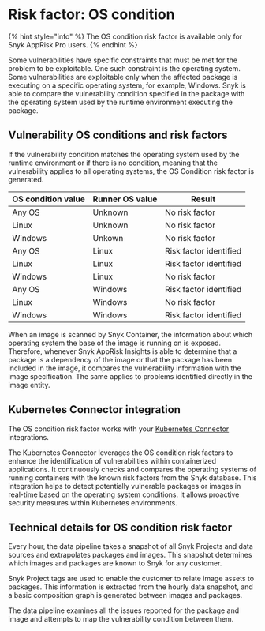 # Risk factor: OS condition

{% hint style="info" %}
The OS condition risk factor is available only for Snyk AppRisk Pro users.
{% endhint %}

Some vulnerabilities have specific constraints that must be met for the problem to be exploitable. One such constraint is the operating system. Some vulnerabilities are exploitable only when the affected package is executing on a specific operating system, for example, Windows. Snyk is able to compare the vulnerability condition specified in the package with the operating system used by the runtime environment executing the package.

## Vulnerability OS conditions and risk factors

If the vulnerability condition matches the operating system used by the runtime environment or if there is no condition, meaning that the vulnerability applies to all operating systems, the OS Condition risk factor is generated.

| OS condition value | Runner OS value | Result                 |
| ------------------ | --------------- | ---------------------- |
| Any OS             | Unknown         | No risk factor         |
| Linux              | Unknown         | No risk factor         |
| Windows            | Unkown          | No risk factor         |
| Any OS             | Linux           | Risk factor identified |
| Linux              | Linux           | Risk factor identified |
| Windows            | Linux           | No risk factor         |
| Any OS             | Windows         | Risk factor identified |
| Linux              | Windows         | No risk factor         |
| Windows            | Windows         | Risk factor identified |

When an image is scanned by Snyk Container, the information about which operating system the base of the image is running on is exposed. Therefore, whenever Snyk AppRisk Insights is able to determine that a package is a dependency of the image or that the package has been included in the image, it compares the vulnerability information with the image specification. The same applies to problems identified directly in the image entity.

## Kubernetes Connector integration

The OS condition risk factor works with your [Kubernetes Connector](../set-up-insights-for-snyk-apprisk/set-up-insights-kubernetes-connector.md) integrations.&#x20;

The Kubernetes Connector leverages the OS condition risk factors to enhance the identification of vulnerabilities within containerized applications. It continuously checks and compares the operating systems of running containers with the known risk factors from the Snyk database. This integration helps to detect potentially vulnerable packages or images in real-time based on the operating system conditions. It allows proactive security measures within Kubernetes environments.

## Technical details for OS condition risk factor

Every hour, the data pipeline takes a snapshot of all Snyk Projects and data sources and extrapolates packages and images. This snapshot determines which images and packages are known to Snyk for any customer.&#x20;

Snyk Project tags are used to enable the customer to relate image assets to packages. This information is extracted from the hourly data snapshot, and a basic composition graph is generated between images and packages.

The data pipeline examines all the issues reported for the package and image and attempts to map the vulnerability condition between them.

